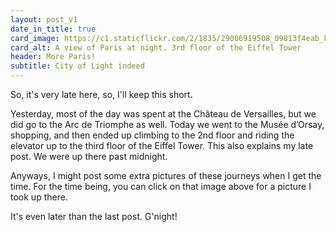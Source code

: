 ```yaml
---
layout: post_v1
date_in_title: true
card_image: https://c1.staticflickr.com/2/1835/29086919508_09813f4eab_k.jpg
card_alt: A view of Paris at night. 3rd floor of the Eiffel Tower
header: More Paris!
subtitle: City of Light indeed
---
```



So, it's very late here, so, I'll keep this short. 
      

Yesterday, most of the day was spent at the Château de Versailles, but we did go to the Arc de Triomphe as well. Today we went to the Musée d’Orsay, shopping, and then ended up climbing to the 2nd floor and riding the elevator up to the third floor of the Eiffel Tower. This also explains my late post. We were up there past midnight.
      

Anyways, I might post some extra pictures of these journeys when I get the time. For the time being, you can click on that image above for a picture I took up there.
      

It's even later than the last post. G'night!
      





